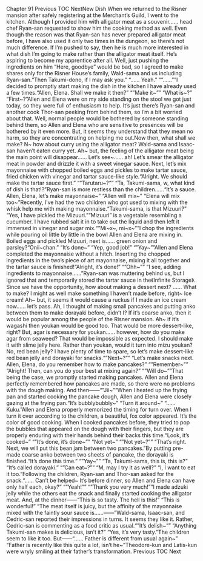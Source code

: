 Chapter 91 Previous TOC NextNew Dish When we returned to the Risner mansion after safely registering at the Merchant’s Guild, I went to the kitchen. Although I provided him with alligator meat as a souvenir…… head chef Ryan-san requested to show him the cooking method as well. Even though the reason was that Ryan-san has never prepared alligator meat before, I have also used it only two times in the dungeon, so there’s not much difference. If I’m pushed to say, then he is much more interested in what dish I’m going to make rather than the alligator meat itself. He’s aspiring to become my apprentice after all. Well, just pushing the ingredients on him “Here, goodbye” would be bad, so I agreed to make shares only for the Risner House’s family, Wald-sama and us including Ryan-san.“Then Takumi-dono, if I may ask you.” “…… Yeah.” “”……””I decided to promptly start making the dish in the kitchen I have already used a few times.“Allen, Elena. Shall we make it then?” “”Make it~”” “What is~?” “First~?”Allen and Elena were on my side standing on the stool we got just today, so they were full of enthusiasm to help. It’s just there’s Ryan-san and another cook Thor-san peeking from behind them, so I’m a bit worried about that. Well, normal people would be bothered by someone standing behind them, so Allen and Elena who are sensitive to presences will be bothered by it even more. But, it seems they understand that they mean no harm, so they are concentrating on helping me out.Now then, what shall we make? N~ how about curry using the alligator meat? Wald-sama and Isaac-san haven’t eaten curry yet. Ah~ but, the feeling of the alligator meat being the main point will disappear…… Let’s see~…… ah! Let’s smear the alligator meat in powder and drizzle it with a sweet vinegar sauce. Next, let’s mix mayonnaise with chopped boiled eggs and pickles to make tartar sauce, fried chicken with vinegar and tartar sauce-like style.“Alright. We should make the tartar sauce first.” “”Tarutaru~?”” “Ta, Takumi-sama, w, what kind of dish is that!?”Ryan-san is more restless than the children……“It’s a sauce. Allen, Elena, let’s make mayonnaise~” “Allen will mix~” “Elena will mix too~”Recently, I’ve had the two children who got used to mixing with the whisk help me with making mayonnaise.“Takumi-sama, is that Mizuuri?” “Yes, I have pickled the Mizuuri.”“Mizuuri” is a vegetable resembling a cucumber. I have rubbed salt it in to take out the liquid and then left it immersed in vinegar and sugar mix.“”Mi~x~, mi~x~””I chop the ingredients while pouring oil little by little in the bowl Allen and Elena are mixing in. Boiled eggs and pickled Mizuuri, next is…… green onion and parsley?“Onii~chan.” “It’s done~” “Yep, good job!” “”Yay~””Allen and Elena completed the mayonnaise without a hitch. Inserting the chopped ingredients in the two’s piece of art mayonnaise, mixing it all together and the tartar sauce is finished!“Alright, it’s done!” “”Ohh~”” “I see, adding ingredients to mayonnaise……”Ryan-san was muttering behind us, but I ignored that and temporarily stored the tartar sauce in the《Infinite Storage》. Since we have the opportunity, how about making a dessert next? …… What to make? I might as well make something I haven’t made before, right~ Ice cream! Ah~ but, it seems it would cause a ruckus if I made an ice cream now…… let’s pass. Ah, I thought of making small pancakes and putting anko between them to make dorayaki before, didn’t I? If it’s coarse anko, then it would be popular among the people of the Risner mansion. Ah~ if it’s wagashi then youkan would be good too. That would be more dessert-like, right? But, agar is necessary for youkan…… however, how do you make agar from seaweed? That would be impossible as expected. I should make it with slime jelly here. Rather than youkan, would it turn into mizu youkan? No, red bean jelly? I have plenty of time to spare, so let’s make dessert-like red bean jelly and dorayaki for snacks.“”Next~?”” “Let’s make snacks next. Allen, Elena, do you remember how to make pancakes?” “”Remember~”” “Alright! Then, can you do your best at mixing again?” “”Will do~””That being the case, we promptly started making pancakes. Allen and Elena perfectly remembered how pancakes are made, so there were no problems with the dough making. And then――“”Jii~””When I heated up the frying pan and started cooking the pancake dough, Allen and Elena were closely gazing at the frying pan.“It’s bubblybubbly~” “Turn it around~” “…… Kuku.”Allen and Elena properly memorized the timing for turn over. When I turn it over according to the children, a beautiful, fox color appeared. It’s the color of good cooking. When I cooked pancakes before, they tried to pop the bubbles that appeared on the dough with their fingers, but they are properly enduring with their hands behind their backs this time.“Look, it’s cooked~” “”It’s done, it’s done~”” “Not yet~” “”Not yet~?”” “That’s right. Next, we will put this bean jam between two pancakes.”By putting pre-made coarse anko between two sheets of pancake, the dorayaki is finished.“It’s done this time.” “”Yay~”” “Ta, Takumi-sama, this is, this is?” “It’s called dorayaki.” “”Can eat~?”” “M, may I try it as well?” “I, I want to eat it too.”Following the children, Ryan-san and Thor-san asked for the snack.“…… Can’t be helped~ It’s before dinner, so Allen and Elena can have only half each, okay?” “”Yeah!”” “”Thank you very much!””I made adzuki jelly while the others eat the snack and finally started cooking the alligator meat. And, at the dinner――“This is so tasty. The hell is this!” “This is wonderful!” “The meat itself is juicy, but the affinity of the mayonnaise mixed with the faintly sour sauce is……――”Wald-sama, Isaac-san, and Cedric-san reported their impressions in turns. It seems they like it. Rather, Cedric-san is commenting as a food critic as usual.“”It’s delish~”” “Anything Takumi-san makes is delicious, isn’t it?” “Yes, it’s very tasty.”The children seem to like it too. But――“…… Father is different from usual again~” “Father is recently like this quite a lot, isn’t he~”Theodore-kun and Latis-kun were wryly smiling at their father’s transformation. Previous TOC Next